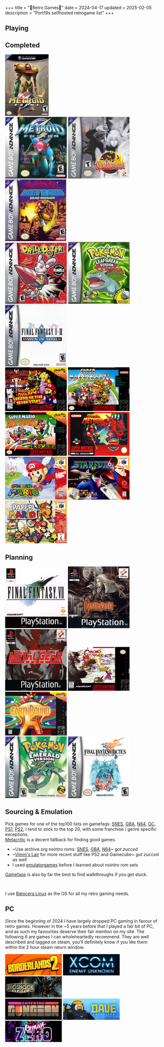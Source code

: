 +++
title = "🌸Retro Games🌸"
date = 2024-04-17
updated = 2025-02-05
description = "Port19s selfhosted retrogame list"
+++

## Playing


## Completed

<img src="/retrocovers/metroid-prime.jpg">
<br>
<img src="/retrocovers/metroid-fusion.jpg">
<img src="/retrocovers/castlevania-aria-of-sorrow.jpg">
<img src="/retrocovers/metroid-zero-mission.jpg">
<br>
<img src="/retrocovers/drill-dozer.jpg">
<img src="/retrocovers/pokemon-leafgreen.jpg">
<img src="/retrocovers/final-fantasy-1-2.jpg" title="only 1, 2 sucks">
<br>
<img src="/retrocovers/super-mario-rpg.jpg">
<img src="/retrocovers/super-mario-kart.jpg" title="fuck that special cup! everything else gold!">
<img src="/retrocovers/super-mario-all-stars.jpg" title="1 completed, quit 3 due to world 3">
<img src="/retrocovers/super-metroid.jpg" title="played twice, back to back">
<br>
<img src="/retrocovers/super-mario-64.jpg">
<img src="/retrocovers/star-fox-64.jpg" title="only easy route tho">
<img src="/retrocovers/paper-mario.jpg">
<!-- NES sucks, but I played bubble bobble, tetris and kirbys adventure on it. Covers suck too, so I'm not including them-->

## Planning

<img src="/retrocovers/final-fantasy-7.jpg">
<img src="/retrocovers/castlevania-symphony-of-the-night.jpg">
<img src="/retrocovers/metal-gear-solid.jpg">
<img src="/retrocovers/chrono-trigger.jpg">
<img src="/retrocovers/earthbound.jpg">
<br>
<img src="/retrocovers/pokemon-emerald.jpg">
<img src="/retrocovers/final-fantasy-tactics.jpg">


## Sourcing & Emulation

Pick games for one of the top100 lists on gamefaqs:
[SNES](https://gamefaqs.gamespot.com/boards/916396-super-nintendo/76022917),
[GBA](https://gamefaqs.gamespot.com/boards/916598-game-boy-advance/66659387),
[N64](https://gamefaqs.gamespot.com/boards/916387-nintendo-64/78772770),
[GC](https://gamefaqs.gamespot.com/boards/915781-gamecube/79516002),
[PS1](https://gamefaqs.gamespot.com/boards/916392-playstation/79518173),
[PS2](https://gamefaqs.gamespot.com/boards/915821-playstation-2/79518850),
I tend to stick to the top 20, with some franchise / genre specific exceptions. \
[Metacritic](https://www.metacritic.com/) is a decent fallback for finding good games.

- ~Use archive.org nointro roms: [SNES](https://archive.org/download/nointro.snes), [GBA](https://archive.org/download/nointro.gba), [N64](https://archive.org/download/nointro.n64)~ *got zucced*
- ~[Vimm's Lair](https://vimm.net/) for more recent stuff like PS2 and Gamecube~ *got zucced as well*
- I used [emulatorgames](https://www.emulatorgames.net/) before I learned about nointro rom sets

[Gamefaqs](https://gamefaqs.gamespot.com/) is also by far the best to find walkthroughs if you get stuck.

<br>

I use [Batocera Linux](https://batocera.org/) as the OS for all my retro gaming needs.

## PC

Since the beginning of 2024 I have largely dropped PC gaming in favour of retro games.
However in the ~5 years before that I played a fair bit of PC, and as such my favourites deserve their fair mention on my site.
The following 6 are games I can wholeheartedly recommend.
They are well described and tagged on steam, you'll definitely know if you like them within the 2 hour steam return window.

<a href="https://store.steampowered.com/app/49520/Borderlands_2/"><img src="/retrocovers/pc/borderlands2.jpg"></a>
<a href="https://store.steampowered.com/app/200510/XCOM_Enemy_Unknown/"><img src="/retrocovers/pc/xcom-enemy-unknown.jpg"></a>
<a href="https://store.steampowered.com/app/7670/BioShock/"><img src="/retrocovers/pc/bioshock.jpg"></a>
<br>
<a href="https://store.steampowered.com/app/311690/Enter_the_Gungeon/"><img src="/retrocovers/pc/enter-the-gungeon.jpg">
<a href="https://store.steampowered.com/app/1868140/DAVE_THE_DIVER/"><img src="/retrocovers/pc/dave-the-diver.jpg"></a>
<a href="https://store.steampowered.com/app/460950/Katana_ZERO/"><img src="/retrocovers/pc/katana-zero.jpg"></a>
